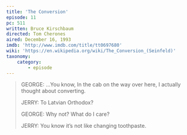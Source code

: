 ```yaml
---
title: 'The Conversion'
episode: 11
pc: 511
written: Bruce Kirschbaum
directed: Tom Cherones
aired: December 16, 1993
imdb: 'http://www.imdb.com/title/tt0697680'
wiki: 'https://en.wikipedia.org/wiki/The_Conversion_(Seinfeld)'
taxonomy:
    category:
        - episode
---
```


> GEORGE: ...You know, In the cab on the way over here, I actually thought about converting.  
>
> JERRY: To Latvian Orthodox?  
>
> GEORGE: Why not? What do I care?  
>
> JERRY: You know it’s not like changing toothpaste.  
